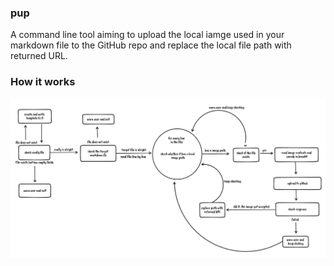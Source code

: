 ### pup
A command line tool aiming to upload the local iamge used in your markdown file to
the GitHub repo and replace the local file path with returned URL.


### How it works
![workflow](https://github.com/SteveLauC/pic/blob/main/Page%201.png)
